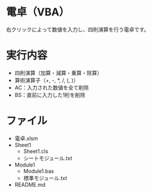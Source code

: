 # 電卓（VBA）
右クリックによって数値を入力し、四則演算を行う電卓です。

# 実行内容
- 四則演算（加算・減算・乗算・除算）
- 算術演算子（+, -, *, /, (, )）
- AC：入力された数値を全て削除
- BS：直前に入力した1桁を削除

# ファイル
- 電卓.xlsm
- Sheet1
  - Sheet1.cls
  - シートモジュール.txt
- Module1
  - Module1.bas
  - 標準モジュール.txt
- README.md
